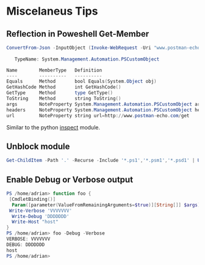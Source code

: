 # Miscelaneus Tips

## Reflection in Poweshell Get-Member

```powershell
ConvertFrom-Json -InputObject (Invoke-WebRequest -Uri "www.postman-echo.com/get").Content | Get-Member             
                                                                                                                        
   TypeName: System.Management.Automation.PSCustomObject

Name        MemberType   Definition
----        ----------   ----------
Equals      Method       bool Equals(System.Object obj)
GetHashCode Method       int GetHashCode()
GetType     Method       type GetType()
ToString    Method       string ToString()
args        NoteProperty System.Management.Automation.PSCustomObject args=
headers     NoteProperty System.Management.Automation.PSCustomObject headers=@{x-forwarded-proto=http; x-forwarded-port=80; host=ww…
url         NoteProperty string url=http://www.postman-echo.com/get

```

Similar to the python [inspect](https://docs.python.org/3/library/inspect.html) module.

## Unblock module

```powershell
Get-ChildItem -Path '.' -Recurse -Include '*.ps1','*.psm1','*.psd1' | Unblock-File -Verbose
```

## Enable Debug or Verbose output

```powershell
PS /home/adrian> function foo {
 [CmdletBinding()]
  Param([parameter(ValueFromRemainingArguments=$true)][String[]] $args)       
 Write-Verbose 'VVVVVVV'
  Write-Debug 'DDDDDDD'  
  Write-Host "host"    
}
PS /home/adrian> foo -Debug -Verbose
VERBOSE: VVVVVVV
DEBUG: DDDDDDD
host
PS /home/adrian>
```

